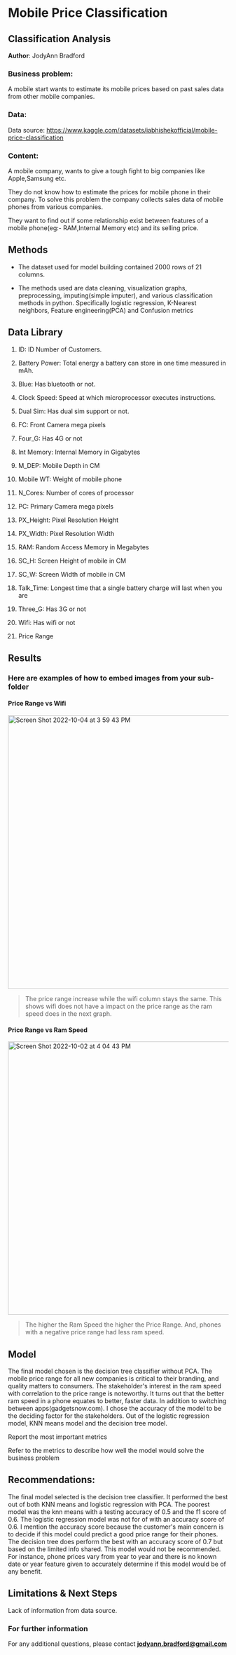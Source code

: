 # Mobile Price Classification 

## Classification Analysis

**Author**: JodyAnn Bradford 

### Business problem:

A mobile start wants to estimate its mobile prices based on past sales data from other mobile companies. 

### Data:

Data source: https://www.kaggle.com/datasets/iabhishekofficial/mobile-price-classification

### Content:

A mobile company, wants to give a tough fight to big companies like Apple,Samsung etc.

They do not know how to estimate the prices for mobile phone in their company. To solve this problem the company collects sales data of mobile phones from various companies.

They want to find out if some relationship exist between features of a mobile phone(eg:- RAM,Internal Memory etc) and its selling price.

## Methods

- The dataset used for model building contained 2000 rows of 21 columns. 

- The methods used are data cleaning, visualization graphs, preprocessing, imputing(simple imputer), and various classification methods in python. Specifically logistic regression, K-Nearest neighbors, Feature engineering(PCA) and Confusion metrics


## Data Library 

1. ID: ID Number of Customers.

2. Battery Power: Total energy a battery can store in one time measured in mAh.

3. Blue: Has bluetooth or not.

4. Clock Speed: Speed at which microprocessor executes instructions.

5. Dual Sim: Has dual sim support or not.

6. FC: Front Camera mega pixels

7. Four_G: Has 4G or not

8. Int Memory: Internal Memory in Gigabytes

9. M_DEP: Mobile Depth in CM

10. Mobile WT: Weight of mobile phone

11. N_Cores: Number of cores of processor

12. PC: Primary Camera mega pixels

13. PX_Height: Pixel Resolution Height

14. PX_Width: Pixel Resolution Width

15. RAM: Random Access Memory in Megabytes

16. SC_H: Screen Height of mobile in CM

17. SC_W: Screen Width of mobile in CM

18. Talk_Time: Longest time that a single battery charge will last when you are

19. Three_G: Has 3G or not

20. Wifi: Has wifi or not

21. Price Range 

## Results

### Here are examples of how to embed images from your sub-folder

#### Price Range vs Wifi

<img width="624" alt="Screen Shot 2022-10-04 at 3 59 43 PM" src="https://user-images.githubusercontent.com/101212659/193960145-984cb2d1-3b20-4397-add5-af1c97d2424e.png">

> The price range increase while the wifi column stays the same. This shows wifi does not have a impact on the price range as the ram speed does in the next graph. 

#### Price Range vs Ram Speed

<img width="623" alt="Screen Shot 2022-10-02 at 4 04 43 PM" src="https://user-images.githubusercontent.com/101212659/193474887-5c40bd9b-eaa7-45b5-acc9-c1907c153401.png">

> The higher the Ram Speed the higher the Price Range. And, phones with a negative price range had less ram speed. 

## Model

The final model chosen is the decision tree classifier without PCA. The mobile price range for all new companies is critical to their branding, and quality matters to consumers. The stakeholder's interest in the ram speed with correlation to the price range is noteworthy. It turns out that the better ram speed in a phone equates to better, faster data. In addition to switching between apps(gadgetsnow.com). I chose the accuracy of the model to be the deciding factor for the stakeholders. Out of the logistic regression model, KNN means model and the decision tree model. 

Report the most important metrics

Refer to the metrics to describe how well the model would solve the business problem

## Recommendations:

The final model selected is the decision tree classifier. It performed the best out of both KNN means and logistic regression with PCA. The poorest model was the knn means with a testing accuracy of 0.5 and the f1 score of 0.6.  The logistic regression model was not for of with an accuracy score of 0.6. I mention the accuracy score because the customer's main concern is to decide if this model could predict a good price range for their phones.  The decision tree does perform the best with an accuracy score of 0.7 but based on the limited info shared. This model would not be recommended. For instance, phone prices vary from year to year and there is no known date or year feature given to accurately determine if this model would be of any benefit. 

## Limitations & Next Steps

Lack of information from data source. 

### For further information

For any additional questions, please contact **jodyann.bradford@gmail.com**
